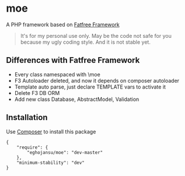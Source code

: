 # moe
A PHP framework based on [Fatfree Framework](http://fatfreeframework.com)

> It's for my personal use only. May be the code not safe for you because my ugly coding style.
> And it is not stable yet.

## Differences with Fatfree Framework
- Every class namespaced with \moe
- F3 Autoloader deleted, and now it depends on composer autoloader
- Template auto parse, just declare TEMPLATE vars to activate it
- Delete F3 DB ORM
- Add new class Database, AbstractModel, Validation

## Installation
Use [Composer](http://getcomposer.org) to install this package

	{
	    "require": {
	        "eghojansu/moe": "dev-master"
	    },
	    "minimum-stability": "dev"
	}